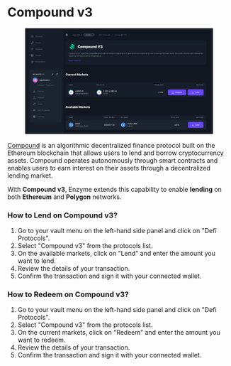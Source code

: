 # Compound v3

<figure><img src="../../../.gitbook/assets/231732124-ea0c51e0-62b9-4e6b-b43e-5f2762b3d57f.png" alt=""><figcaption></figcaption></figure>

[Compound](https://compound.finance/) is an algorithmic decentralized finance protocol built on the Ethereum blockchain that allows users to lend and borrow cryptocurrency assets. Compound operates autonomously through smart contracts and enables users to earn interest on their assets through a decentralized lending market.

With **Compound v3**, Enzyme extends this capability to enable **lending** on both **Ethereum** and **Polygon** networks.



### How to Lend on Compound v3?

1. Go to your vault menu on the left-hand side panel and click on "Defi Protocols".
2. Select "Compound v3" from the protocols list.
3. On the available markets, click on "Lend" and enter the amount you want to lend.
4. Review the details of your transaction.
5. Confirm the transaction and sign it with your connected wallet.

### How to Redeem on Compound v3?

1. Go to your vault menu on the left-hand side panel and click on "Defi Protocols".
2. Select "Compound v3" from the protocols list.
3. On the current markets, click on "Redeem" and enter the amount you want to redeem.
4. Review the details of your transaction.
5. Confirm the transaction and sign it with your connected wallet.
